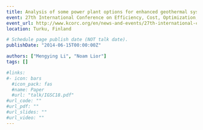 ```yaml
---
title: Analysis of some power plant options for enhanced geothermal systems (EGS)
event: 27th International Conference on Efficiency, Cost, Optimization, Simulation and Environmental Impact of Energy Systems
event_url: http://www.kcorc.org/en/news-and-events/27th-international-conference-efficiency-cost-opti/
location: Turku, Finland

# Schedule page publish date (NOT talk date).
publishDate: "2014-06-15T00:00:00Z"

authors: ["Mengying Li", "Noam Lior"]
tags: []

#links:
#- icon: bars
  #icon_pack: fas
  #name: Paper
  #url: "talk/IGSC18.pdf"
#url_code: ""
#url_pdf: ""
#url_slides: ""
#url_video: ""
---
```

